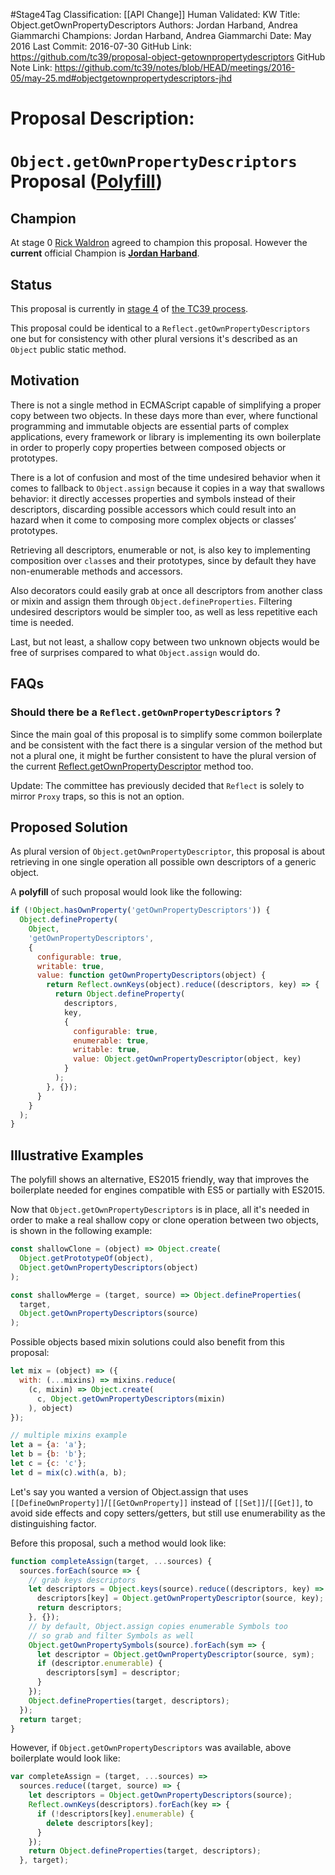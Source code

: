 #Stage4Tag
Classification: [[API Change]]
Human Validated: KW
Title: Object.getOwnPropertyDescriptors
Authors: Jordan Harband, Andrea Giammarchi
Champions: Jordan Harband, Andrea Giammarchi
Date: May 2016
Last Commit: 2016-07-30
GitHub Link: https://github.com/tc39/proposal-object-getownpropertydescriptors
GitHub Note Link: https://github.com/tc39/notes/blob/HEAD/meetings/2016-05/may-25.md#objectgetownpropertydescriptors-jhd

# Proposal Description:
# `Object.getOwnPropertyDescriptors` Proposal ([Polyfill](https://www.npmjs.com/package/object.getownpropertydescriptors))


## Champion

At stage 0 [Rick Waldron](https://github.com/rwaldron) agreed to champion this proposal.
However the **current** official Champion is **[Jordan Harband](https://github.com/ljharb)**.



## Status

This proposal is currently in [stage 4](https://github.com/tc39/proposals/blob/master/finished-proposals.md) of [the TC39 process](https://github.com/tc39/ecma262/).

This proposal could be identical to a `Reflect.getOwnPropertyDescriptors` one but for consistency with other plural versions it's described as an `Object` public static method.

## Motivation

There is not a single method in ECMAScript capable of simplifying a proper copy between two objects.
In these days more than ever, where functional programming and immutable objects are essential parts of complex applications, every framework or library is implementing its own boilerplate in order to properly copy properties between composed objects or prototypes.

There is a lot of confusion and most of the time undesired behavior when it comes to fallback to `Object.assign` because it copies in a way that swallows behavior: it directly accesses properties and symbols instead of their descriptors, discarding possible accessors which could result into an hazard when it come to composing more complex objects or classes’ prototypes.

Retrieving all descriptors, enumerable or not, is also key to implementing composition over `class`es and their prototypes, since by default they have non-enumerable methods and accessors.

Also decorators could easily grab at once all descriptors from another class or mixin and assign them through `Object.defineProperties`.
Filtering undesired descriptors would be simpler too, as well as less repetitive each time is needed.

Last, but not least, a shallow copy between two unknown objects would be free of surprises compared to what `Object.assign` would do.


## FAQs

### Should there be a `Reflect.getOwnPropertyDescriptors` ?

Since the main goal of this proposal is to simplify some common boilerplate and be consistent with the fact there is a singular version of the method but not a plural one, it might be further consistent to have the plural version of the current [Reflect.getOwnPropertyDescriptor](http://www.ecma-international.org/ecma-262/6.0/#sec-reflect.getownpropertydescriptor) method too.

Update: The committee has previously decided that `Reflect` is solely to mirror `Proxy` traps, so this is not an option.


## Proposed Solution

As plural version of `Object.getOwnPropertyDescriptor`, this proposal is about retrieving in one single operation all possible own descriptors of a generic object.

A **polyfill** of such proposal would look like the following:
```js
if (!Object.hasOwnProperty('getOwnPropertyDescriptors')) {
  Object.defineProperty(
    Object,
    'getOwnPropertyDescriptors',
    {
      configurable: true,
      writable: true,
      value: function getOwnPropertyDescriptors(object) {
        return Reflect.ownKeys(object).reduce((descriptors, key) => {
          return Object.defineProperty(
            descriptors,
            key,
            {
              configurable: true,
              enumerable: true,
              writable: true,
              value: Object.getOwnPropertyDescriptor(object, key)
            }
          );
        }, {});
      }
    }
  );
}
```


## Illustrative Examples

The polyfill shows an alternative, ES2015 friendly, way that improves the boilerplate needed for engines compatible with ES5 or partially with ES2015.

Now that `Object.getOwnPropertyDescriptors` is in place, all it's needed in order to make a real shallow copy or clone operation between two objects, is shown in the following example:
```js
const shallowClone = (object) => Object.create(
  Object.getPrototypeOf(object),
  Object.getOwnPropertyDescriptors(object)
);

const shallowMerge = (target, source) => Object.defineProperties(
  target,
  Object.getOwnPropertyDescriptors(source)
);
```

Possible objects based mixin solutions could also benefit from this proposal:
```js
let mix = (object) => ({
  with: (...mixins) => mixins.reduce(
    (c, mixin) => Object.create(
      c, Object.getOwnPropertyDescriptors(mixin)
    ), object)
});

// multiple mixins example
let a = {a: 'a'};
let b = {b: 'b'};
let c = {c: 'c'};
let d = mix(c).with(a, b);
```


Let's say you wanted a version of Object.assign that uses `[[DefineOwnProperty]]`/`[[GetOwnProperty]]` instead of `[[Set]]`/`[[Get]]`, to avoid side effects and copy setters/getters, but still use enumerability as the distinguishing factor.

Before this proposal, such a method would look like:
```js
function completeAssign(target, ...sources) {
  sources.forEach(source => {
    // grab keys descriptors
    let descriptors = Object.keys(source).reduce((descriptors, key) => {
      descriptors[key] = Object.getOwnPropertyDescriptor(source, key);
      return descriptors;
    }, {});
    // by default, Object.assign copies enumerable Symbols too
    // so grab and filter Symbols as well
    Object.getOwnPropertySymbols(source).forEach(sym => {
      let descriptor = Object.getOwnPropertyDescriptor(source, sym);
      if (descriptor.enumerable) {
        descriptors[sym] = descriptor;
      }
    });
    Object.defineProperties(target, descriptors);
  });
  return target;
}
```

However, if `Object.getOwnPropertyDescriptors` was available, above boilerplate would look like:
```js
var completeAssign = (target, ...sources) =>
  sources.reduce((target, source) => {
    let descriptors = Object.getOwnPropertyDescriptors(source);
    Reflect.ownKeys(descriptors).forEach(key => {
      if (!descriptors[key].enumerable) {
        delete descriptors[key];
      }
    });
    return Object.defineProperties(target, descriptors);
  }, target);
```
